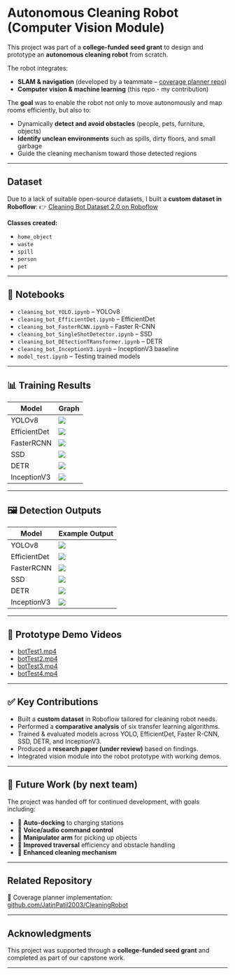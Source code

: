 # Autonomous Cleaning Robot (Computer Vision Module)

This project was part of a **college-funded seed grant** to design and prototype an **autonomous cleaning robot** from scratch.

The robot integrates:

* **SLAM & navigation** (developed by a teammate – [coverage planner repo](https://github.com/JatinPatil2003/CleaningRobot))
* **Computer vision & machine learning** (this repo - my contribution)

The **goal** was to enable the robot not only to move autonomously and map rooms efficiently, but also to:

* Dynamically **detect and avoid obstacles** (people, pets, furniture, objects)
* **Identify unclean environments** such as spills, dirty floors, and small garbage
* Guide the cleaning mechanism toward those detected regions

---

## Dataset

Due to a lack of suitable open-source datasets, I built a **custom dataset in Roboflow**:
👉 [Cleaning Bot Dataset 2.0 on Roboflow](https://universe.roboflow.com/test-hmoom/cleaning_bot_dataset_2.0)

**Classes created:**

* `home_object`
* `waste`
* `spill`
* `person`
* `pet`

---

## 📒 Notebooks

* `cleaning_bot_YOLO.ipynb` – YOLOv8
* `cleaning_bot_EfficientDet.ipynb` – EfficientDet
* `cleaning_bot_FasterRCNN.ipynb` – Faster R-CNN
* `cleaning_bot_SingleShotDetector.ipynb` – SSD
* `cleaning_bot_DEtectionTRansformer.ipynb` – DETR
* `cleaning_bot_InceptionV3.ipynb` – InceptionV3 baseline
* `model_test.ipynb` – Testing trained models

---

## 📊 Training Results

| Model       | Graph                                                     |
|-------------| --------------------------------------------------------- |
| YOLOv8      | ![](assets/train_results/graphs_YOLO.png)                 |
| EfficientDet | ![](assets/train_results/graphs_EfficientDet.png)         |
| FasterRCNN  | ![](assets/train_results/graphs_FasterRCNN.png)           |
| SSD         | ![](assets/train_results/graphs_SingleShotDetector.png)   |
| DETR        | ![](assets/train_results/graphs_DEtectionTRansformer.png) |
| InceptionV3 | ![](assets/train_results/graphs_inceptionv3.png)          |

---

## 🖼️ Detection Outputs

| Model        | Example Output                                            |
|--------------| --------------------------------------------------------- |
| YOLOv8       | ![](assets/detections/imgs_test_YOLO.png)                 |
| EfficientDet | ![](assets/detections/imgs_test_EfficientDet.png)         |
| FasterRCNN   | ![](assets/detections/imgs_test_FasterRCNN.png)           |
| SSD          | ![](assets/detections/imgs_test_SingleShotDetector.png)   |
| DETR         | ![](assets/detections/imgs_test_DEtectionTRansformer.png) |
| InceptionV3  | ![](assets/detections/imgs_test_inceptionv3.png)          |

---

## 🎥 Prototype Demo Videos

* [botTest1.mp4](videos/botTest1.mp4)
* [botTest2.mp4](videos/botTest2.mp4)
* [botTest3.mp4](videos/botTest3.mp4)
* [botTest4.mp4](videos/botTest4.mp4)

---

## ✅ Key Contributions

* Built a **custom dataset** in Roboflow tailored for cleaning robot needs.
* Performed a **comparative analysis** of six transfer learning algorithms.
* Trained & evaluated models across YOLO, EfficientDet, Faster R-CNN, SSD, DETR, and InceptionV3.
* Produced a **research paper (under review)** based on findings.
* Integrated vision module into the robot prototype with working demos.

---

## 🔮 Future Work (by next team)

The project was handed off for continued development, with goals including:

* 🔋 **Auto-docking** to charging stations
* 🎤 **Voice/audio command control**
* 🤖 **Manipulator arm** for picking up objects
* 🧭 **Improved traversal** efficiency and obstacle handling
* 🧹 **Enhanced cleaning mechanism**

---

## Related Repository

🔗 Coverage planner implementation: [github.com/JatinPatil2003/CleaningRobot](https://github.com/JatinPatil2003/CleaningRobot)

---

## Acknowledgments

This project was supported through a **college-funded seed grant** and completed as part of our capstone work.

---